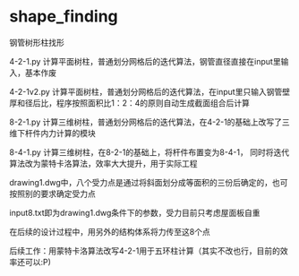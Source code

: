 # shape_finding

钢管树形柱找形

4-2-1.py 计算平面树柱，普通划分网格后的迭代算法，钢管直径直接在input里输入，基本作废

4-2-1v2.py 计算平面树柱，普通划分网格后的迭代算法，在input里只输入钢管壁厚和径后比，程序按照面积比1：2：4的原则自动生成截面组合后计算

8-2-1.py 计算三维树柱，普通划分网格后的迭代算法，在4-2-1的基础上改写了三维下杆件内力计算的模块

8-4-1.py 计算三维树柱，在8-2-1的基础上，将杆件布置变为8-4-1， 同时将迭代算法改为蒙特卡洛算法，效率大大提升，用于实际工程


drawing1.dwg中，八个受力点是通过将斜面划分成等面积的三份后确定的，也可按照别的要求确定受力点

input8.txt即为drawing1.dwg条件下的参数，受力目前只考虑屋面板自重

在后续的设计过程中，用另外的结构体系将力传至这8个点

后续工作：用蒙特卡洛算法改写4-2-1用于五环柱计算（其实不改也行，目前的效率还可以:P)
